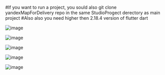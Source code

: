 #If you want to run a project, you sould also git clone yandexMapForDelivery repo in the same StudioProgect derectory as main project
#Also also you need higher then 2.18.4 version of flutter dart

![image](https://github.com/Inssurrection/DeliveryApp/assets/56091861/0bf9d512-3d17-4683-9738-018603d07bb9)

![image](https://github.com/Inssurrection/DeliveryApp/assets/56091861/c343c0ed-808d-4adf-9520-4354e86352c9)

![image](https://github.com/Inssurrection/DeliveryApp/assets/56091861/54f66b24-4dd8-43e8-8e48-91c54f3bf18a)

![image](https://github.com/Inssurrection/DeliveryApp/assets/56091861/7078dd5a-1f21-4442-8daa-fe6a99d78ed8)

![image](https://github.com/Inssurrection/DeliveryApp/assets/56091861/8c756d85-18f7-4bad-80dd-c335f1d84e1c)
